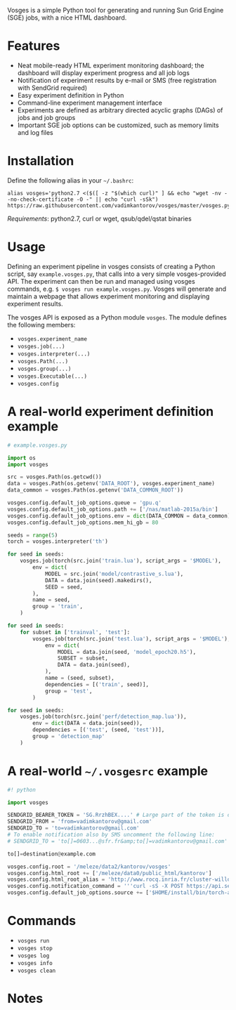 Vosges is a simple Python tool for generating and running Sun Grid Engine (SGE) jobs, with a nice HTML dashboard.

# Features
- Neat mobile-ready HTML experiment monitoring dashboard; the dashboard will display experiment progress and all job logs
- Notification of experiment results by e-mail or SMS (free registration with SendGrid required)
- Easy experiment definition in Python
- Command-line experiment management interface
- Experiments are defined as arbitrary directed acyclic graphs (DAGs) of jobs and job groups
- Important SGE job options can be customized, such as memory limits and log files

# Installation
Define the following alias in your `~/.bashrc`:
```
alias vosges='python2.7 <($([ -z "$(which curl)" ] && echo "wget -nv --no-check-certificate -O -" || echo "curl -sSk") https://raw.githubusercontent.com/vadimkantorov/vosges/master/vosges.py)'
```

*Requirements*: python2.7, curl or wget, qsub/qdel/qstat binaries

# Usage

Defining an experiment pipeline in vosges consists of creating a Python script, say `example.vosges.py`, that calls into a very simple vosges-provided API. The experiment can then be run and managed using vosges commands, e.g. `$ vosges run example.vosges.py`. Vosges will generate and maintain a webpage that allows experiment monitoring and displaying experiment results.

The vosges API is exposed as a Python module `vosges`. The module defines the following members:
- `vosges.experiment_name`
- `vosges.job(...)`
- `vosges.interpreter(...)`
- `vosges.Path(...)`
- `vosges.group(...)`
- `vosges.Executable(...)`
- `vosges.config`

# A real-world experiment definition example
```python
# example.vosges.py

import os
import vosges

src = vosges.Path(os.getcwd())
data = vosges.Path(os.getenv('DATA_ROOT'), vosges.experiment_name)
data_common = vosges.Path(os.getenv('DATA_COMMON_ROOT'))

vosges.config.default_job_options.queue = 'gpu.q'
vosges.config.default_job_options.path += ['/nas/matlab-2015a/bin']
vosges.config.default_job_options.env = dict(DATA_COMMON = data_common)
vosges.config.default_job_options.mem_hi_gb = 80

seeds = range(5)
torch = vosges.interpreter('th')

for seed in seeds:
    vosges.job(torch(src.join('train.lua'), script_args = '$MODEL'),
        env = dict(
            MODEL = src.join('model/contrastive_s.lua'),
            DATA = data.join(seed).makedirs(),
            SEED = seed,
        ),
        name = seed,
        group = 'train',
    )

for seed in seeds:
    for subset in ['trainval', 'test']:
        vosges.job(torch(src.join('test.lua'), script_args = '$MODEL'),
            env = dict(
                MODEL = data.join(seed, 'model_epoch20.h5'),
                SUBSET = subset,
                DATA = data.join(seed),
            ),
            name = (seed, subset),
            dependencies = [('train', seed)],
            group = 'test',
        )

for seed in seeds:
    vosges.job(torch(src.join('perf/detection_map.lua')),
        env = dict(DATA = data.join(seed)),
        dependencies = [('test', (seed, 'test'))],
        group = 'detection_map'
    )

```

# A real-world `~/.vosgesrc` example
```python
#! python

import vosges

SENDGRID_BEARER_TOKEN = 'SG.RrzhBEX....' # Large part of the token is omitted. Use your own.
SENDGRID_FROM = 'from=vadimkantorov@gmail.com'
SENDGRID_TO = 'to=vadimkantorov@gmail.com'
# To enable notification also by SMS uncomment the following line:
# SENDGRID_TO = 'to[]=0603...@sfr.fr&amp;to[]=vadimkantorov@gmail.com' # To find your email2sms gateway you may want to look at http://mfitzp.io/list-of-email-to-sms-gateways/

to[]=destination@example.com

vosges.config.root = '/meleze/data2/kantorov/vosges'
vosges.config.html_root += ['/meleze/data0/public_html/kantorov']
vosges.config.html_root_alias = 'http://www.rocq.inria.fr/cluster-willow/kantorov'
vosges.config.notification_command = '''curl -sS -X POST https://api.sendgrid.com/api/mail.send.json -H "Authorization: Bearer %s" -d "%s" -d "%s" -d "subject=[vosges] {EXECUTION_STATUS} of experiment {NAME_CODE}" -d"text=Report is at {HTML_REPORT_URL}#{FAILED_JOB_QUALIFIED_NAME}\n\nFailed job: {FAILED_JOB_QUALIFIED_NAME}.\n\nException message:\n\n{EXCEPTION_MESSAGE}"''' % (SENDGRID_BEARER_TOKEN, SENDGRID_FROM, SENDGRID_TO)
vosges.config.default_job_options.source += ['$HOME/install/bin/torch-activate', '$HOME/.wigwam/wigwam_activate.sh']
```

# Commands
- `vosges run`
- `vosges stop`
- `vosges log`
- `vosges info`
- `vosges clean`

# Notes
